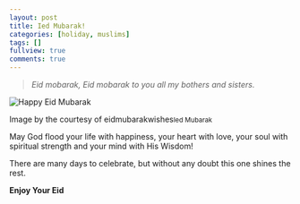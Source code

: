 ```yaml
---
layout: post
title: Ied Mubarak!
categories: [holiday, muslims]
tags: []
fullview: true
comments: true
---
```


> *Eid mobarak, Eid mobarak to you all my bothers and sisters.*

<div class="thumbnail with-caption">
  <img class="img-responsive" src="http://eidmubarakwishes.net.in/wp-content/uploads/2015/06/Happy_Eid-mubarak-825x510.jpg" alt="Happy Eid Mubarak">
  <p>Image by the courtesy of eidmubarakwishes<small>Ied Mubarak</small></p>
</div>

May God flood your life with happiness, your heart with love, your soul with spiritual strength and your mind with His Wisdom!

There are many days to celebrate, but without any doubt this one shines the rest.

**Enjoy Your Eid**
